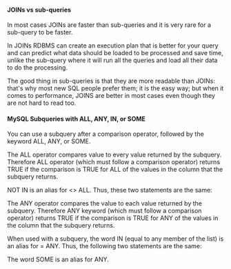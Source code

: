 
#### JOINs vs sub-queries
In most cases JOINs are faster than sub-queries and it is very rare for a sub-query to be faster.

In JOINs RDBMS can create an execution plan that is better for your query and can predict what data should be loaded to be processed and save time, unlike the sub-query where it will run all the queries and load all their data to do the processing.

The good thing in sub-queries is that they are more readable than JOINs: that's why most new SQL people prefer them; it is the easy way; but when it comes to performance, JOINS are better in most cases even though they are not hard to read too.

#### MySQL Subqueries with ALL, ANY, IN, or SOME

You can use a subquery after a comparison operator, followed by the keyword ALL, ANY, or SOME.

The ALL operator compares value to every value returned by the subquery. Therefore ALL operator (which must follow a comparison operator) returns TRUE if the comparison is TRUE for ALL of the values in the column that the subquery returns.

NOT IN is an alias for <> ALL. Thus, these two statements are the same:

The ANY operator compares the value to each value returned by the subquery. Therefore ANY keyword (which must follow a comparison operator) returns TRUE if the comparison is TRUE for ANY of the values in the column that the subquery returns.

When used with a subquery, the word IN (equal to any member of the list) is an alias for = ANY. Thus, the following two statements are the same:

The word SOME is an alias for ANY.
